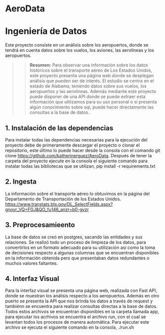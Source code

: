 # AeroData
# Ingeniería de Datos
Este proyecto consiste en un análisis sobre los aeropuertos, donde se tendrá en cuenta datos sobre los vuelos, los aviones, las aerolíneas y los aeropuertos.

>>**Resumen:** Para observar una información sobre los datos históricos sobre el transporte aéreo de Los Estados Unidos, este proyecto presenta una página web donde se desplegan análisis que pueden ser de interés. El estudio se centra en el estado de Alabama, teniendo datos sobre sus vuelos, los aeropuertos y las aerolíneas. Además mediante este proyecto puede disponer de una API donde se puede extraer esta información que utilizamos para su uso personal o si presenta algún conocimiento sobre sql, puede hacer directamente las consultas a la base de datos.


## 1. Instalación de las dependencias
Para instalar todas las dependencias necesarias para la ejecución del proyecto debe de primeramente descargar el proyecto o clonar el repositorio, este último lo puede hacer desde la consola con el comando git clone https://github.com/katherinerguez/AeroData. Después de tener la carpeta del proyecto ejecute en la consola el siguiente comando para instalar todas las bibliotecas que se utilizan, pip install -r requirements.txt
        
## 2. Ingesta
La información sobre el transporte aéreo lo obtuvimos en la página del Departamento de Transportación de los Estados Unidos.
        https://www.transtats.bts.gov/DL_SelectFields.aspx?gnoyr_VQ=FGJ&QO_fu146_anzr=b0-gvzr

## 3. Preprocesamieento
La base de datos se creó en postgres, sacando las entidades y sus relaciones. Se realizó todo un proceso de limpieza de los datos, para convertirlos en un formato adecuado para su utilización así como la toma de decisiones respecto a algunas columnas que se encuentran disponibles en la información obtenida pero que presentaban datos redundantes o muchos valores faltantes.

## 4. Interfaz Visual
  Para la interfaz visual se presenta una página web, realizada con Fast API, donde se muestran los análisis respecto a los aeropuertos. Además en otro puerto se presenta la API que nos brinda los datos a través de request y tambiénn se encuentra para realizar consultas directas a la base de datos.
  Todos estos archivos se encuentran disponibles en la carpeta llamada app, para ejecutar los acrhivos se encuentra el archivo run, con el cual se levantan todos los procesos de manera automática. Para ejecutar este archivo se ejecuta el siguiente comando en la consola, ./run.sh

